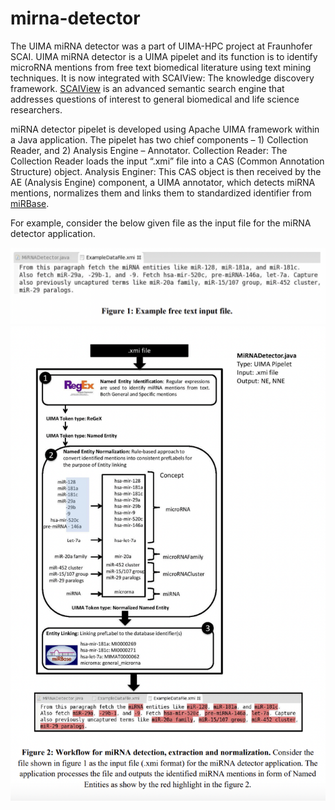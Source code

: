 # mirna-detector

The UIMA miRNA detector was a part of UIMA-HPC project at Fraunhofer SCAI. UIMA miRNA detector is a UIMA pipelet and its function is to identify microRNA mentions from free text biomedical literature using text mining techniques. It is now integrated with SCAIView: The knowledge discovery framework. [SCAIView]((http://academia.scaiview.com/academia/)) is an advanced semantic search engine that addresses questions of interest to general biomedical and life science researchers.

miRNA detector pipelet is developed using Apache UIMA framework within a Java application. The pipelet has two chief components – 1) Collection Reader, and 2) Analysis Engine – Annotator. Collection Reader: The Collection Reader loads the input “.xmi” file into a CAS (Common Annotation Structure) object. Analysis Enginer: This CAS object is then received by the AE (Analysis Engine) component, a UIMA annotator, which detects miRNA mentions, normalizes them and links them to standardized identifier from [miRBase](http://www.mirbase.org/).


For example, consider the below given file as the input file for the miRNA detector application.


<img src="https://github.com/anjani-dhrangadhariya/mirna-detector/blob/main/doc/figure1.png" width="528"/>


<img src="https://github.com/anjani-dhrangadhariya/mirna-detector/blob/main/doc/figure2.png" width="528"/>